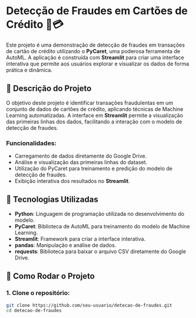 # Detecção de Fraudes em Cartões de Crédito 🏦💳

Este projeto é uma demonstração de detecção de fraudes em transações de cartão de crédito utilizando o **PyCaret**, uma poderosa ferramenta de AutoML. A aplicação é construída com **Streamlit** para criar uma interface interativa que permite aos usuários explorar e visualizar os dados de forma prática e dinâmica.

## 📝 Descrição do Projeto

O objetivo deste projeto é identificar transações fraudulentas em um conjunto de dados de cartões de crédito, aplicando técnicas de Machine Learning automatizadas. A interface em **Streamlit** permite a visualização das primeiras linhas dos dados, facilitando a interação com o modelo de detecção de fraudes.

### Funcionalidades:
- Carregamento de dados diretamente do Google Drive.
- Análise e visualização das primeiras linhas do dataset.
- Utilização do PyCaret para treinamento e predição do modelo de detecção de fraudes.
- Exibição interativa dos resultados no **Streamlit**.

## 🔧 Tecnologias Utilizadas

- **Python**: Linguagem de programação utilizada no desenvolvimento do modelo.
- **PyCaret**: Biblioteca de AutoML para treinamento do modelo de Machine Learning.
- **Streamlit**: Framework para criar a interface interativa.
- **pandas**: Manipulação e análise de dados.
- **requests**: Biblioteca para baixar o arquivo CSV diretamente do Google Drive.

## 🚀 Como Rodar o Projeto

### 1. Clone o repositório:

```bash
git clone https://github.com/seu-usuario/detecao-de-fraudes.git
cd detecao-de-fraudes
